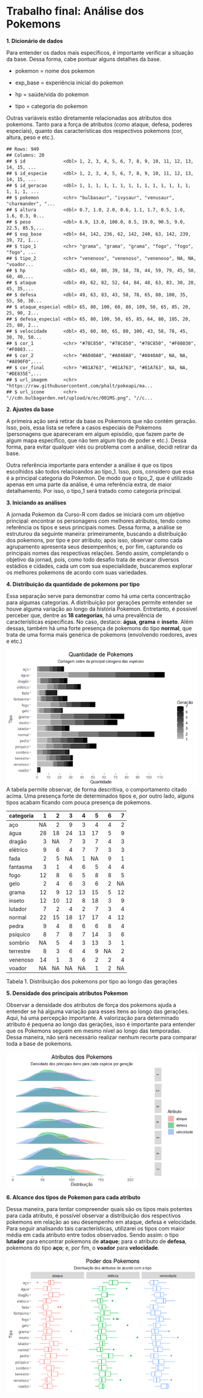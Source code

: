 Trabalho final: Análise dos Pokemons
================

**1. Dicionário de dados**

Para entender os dados mais específicos, é importante verificar a
situação da base. Dessa forma, cabe pontuar alguns detalhes da base.

<ul>

<li>

pokemon = nome dos pokemon

</li>

<li>

exp\_base = experiência inicial do pokemon

</li>

<li>

hp = saúde/vida do pokemon

</li>

<li>

tipo = categoria do pokemon

</li>

</ul>

Outras variáveis estão diretamente relacionadas aos atributos dos
pokemons. Tanto para a força de atributos (como ataque, defesa, poderes
especiais), quanto das características dos respectivos pokemons (cor,
altura, peso e etc.).

    ## Rows: 949
    ## Columns: 20
    ## $ id              <dbl> 1, 2, 3, 4, 5, 6, 7, 8, 9, 10, 11, 12, 13, 14, 15, ...
    ## $ id_especie      <dbl> 1, 2, 3, 4, 5, 6, 7, 8, 9, 10, 11, 12, 13, 14, 15, ...
    ## $ id_geracao      <dbl> 1, 1, 1, 1, 1, 1, 1, 1, 1, 1, 1, 1, 1, 1, 1, 1, 1, ...
    ## $ pokemon         <chr> "bulbasaur", "ivysaur", "venusaur", "charmander", "...
    ## $ altura          <dbl> 0.7, 1.0, 2.0, 0.6, 1.1, 1.7, 0.5, 1.0, 1.6, 0.3, 0...
    ## $ peso            <dbl> 6.9, 13.0, 100.0, 8.5, 19.0, 90.5, 9.0, 22.5, 85.5,...
    ## $ exp_base        <dbl> 64, 142, 236, 62, 142, 240, 63, 142, 239, 39, 72, 1...
    ## $ tipo_1          <chr> "grama", "grama", "grama", "fogo", "fogo", "fogo", ...
    ## $ tipo_2          <chr> "venenoso", "venenoso", "venenoso", NA, NA, "voador...
    ## $ hp              <dbl> 45, 60, 80, 39, 58, 78, 44, 59, 79, 45, 50, 60, 40,...
    ## $ ataque          <dbl> 49, 62, 82, 52, 64, 84, 48, 63, 83, 30, 20, 45, 35,...
    ## $ defesa          <dbl> 49, 63, 83, 43, 58, 78, 65, 80, 100, 35, 55, 50, 30...
    ## $ ataque_especial <dbl> 65, 80, 100, 60, 80, 109, 50, 65, 85, 20, 25, 90, 2...
    ## $ defesa_especial <dbl> 65, 80, 100, 50, 65, 85, 64, 80, 105, 20, 25, 80, 2...
    ## $ velocidade      <dbl> 45, 60, 80, 65, 80, 100, 43, 58, 78, 45, 30, 70, 50...
    ## $ cor_1           <chr> "#78C850", "#78C850", "#78C850", "#F08030", "#F0803...
    ## $ cor_2           <chr> "#A040A0", "#A040A0", "#A040A0", NA, NA, "#A890F0",...
    ## $ cor_final       <chr> "#81A763", "#81A763", "#81A763", NA, NA, "#DE835E",...
    ## $ url_imagem      <chr> "https://raw.githubusercontent.com/phalt/pokeapi/ma...
    ## $ url_icone       <chr> "//cdn.bulbagarden.net/upload/e/ec/001MS.png", "//c...

**2. Ajustes da base**

A primeira ação será retirar da base os Pokemons que não contém geração.
Isso, pois, essa lista se refere a casos especiais de Pokemons
(personagens que apareceram em algum episódio, que fazem parte de algum
mapa específico, que não tem algum tipo de poder e etc.). Dessa forma,
para evitar qualquer viés ou problema com a análise, decidi retirar da
base.

Outra referência importante para entender a análise é que os tipos
escolhidos são todos relacioandos ao tipo\_1. Isso, pois, considero que
essa é a principal categoria do Pokemon. De modo que o tipo\_2, que é
utilizado apenas em uma parte da análise, é uma referência extra, de
maior detalhamento. Por isso, o tipo\_1 será tratado como categoria
principal.

**3. Iniciando as análises**

A jornada Pokemon da Curso-R com dados se iniciará com um objetivo
principal: encontrar os personagens com melhores atributos, tendo como
referência os tipos e seus principais nomes. Dessa forma, a análise se
estruturou da seguinte maneira: primeiramente, buscando a distribuição
dos pokemons, por tipo e por atributo; após isso, observar como cada
agrupamento apresenta seus desempenhos; e, por fim, capturando os
principais nomes das respectivas relações. Sendo assim, completando o
objetivo da jornad, pois, como todo desafio trata de encarar diversos
estádios e cidades, cada um com sua especialidade, buscaremos explorar
os melhores pokemons de acordo com suas variedades.

**4. Distribuição da quantidade de pokemons por tipo**

Essa separação serve para demonstrar como há uma certa concentração para
algumas categorias. A distribuição por gerações permite entender se
houve alguma variação ao longo da história Pokemon. Entretanto, é
possível perceber que, dentre as **18 categorias**, há uma prevalência
de características específicas. No caso, destaco: **água**, **grama** e
**inseto**. Além dessas, também há uma forte presença de pokemons do
tipo **normal**, que trata de uma forma mais genérica de pokemons
(envolvendo roedores, aves e etc.)

<img src="README_files/figure-gfm/unnamed-chunk-3-1.png" style="display: block; margin: auto;" />
A tabela permite observar, de forma descritiva, o comportamento citado
acima. Uma presença forte de determinados tipos e, por outro lado,
alguns tipos acabam ficando com pouca presença de pokemons.

| categoria |  1 |  2 |  3 |  4 |  5 |  6 |  7 |
| :-------- | -: | -: | -: | -: | -: | -: | -: |
| aço       | NA |  2 |  9 |  3 |  4 |  4 |  2 |
| água      | 28 | 18 | 24 | 13 | 17 |  5 |  9 |
| dragão    |  3 | NA |  7 |  3 |  7 |  4 |  3 |
| elétrico  |  9 |  6 |  4 |  7 |  7 |  3 |  3 |
| fada      |  2 |  5 | NA |  1 | NA |  9 |  1 |
| fantasma  |  3 |  1 |  4 |  6 |  5 |  4 |  4 |
| fogo      | 12 |  8 |  6 |  5 |  8 |  8 |  5 |
| gelo      |  2 |  4 |  6 |  3 |  6 |  2 | NA |
| grama     | 12 |  9 | 12 | 13 | 15 |  5 | 12 |
| inseto    | 12 | 10 | 12 |  8 | 18 |  3 |  9 |
| lutador   |  7 |  2 |  4 |  2 |  7 |  3 |  4 |
| normal    | 22 | 15 | 18 | 17 | 17 |  4 | 12 |
| pedra     |  9 |  4 |  8 |  6 |  6 |  8 |  4 |
| psíquico  |  8 |  7 |  8 |  7 | 14 |  3 |  6 |
| sombrio   | NA |  5 |  4 |  3 | 13 |  3 |  1 |
| terrestre |  8 |  3 |  6 |  4 |  9 | NA |  2 |
| venenoso  | 14 |  1 |  3 |  6 |  2 |  2 |  4 |
| voador    | NA | NA | NA | NA |  1 |  2 | NA |

Tabela 1. Distribuição dos pokemons por tipo ao longo das gerações

**5. Densidade dos principais atributos Pokemon**

Observar a densidade dos atributos de força dos pokemons ajuda a
entender se há alguma variação para esses itens ao longo das gerações.
Aqui, há uma percepção importante. A valorização para determinado
atributo é pequena ao longo das gerações, isso é importante para
entender que os Pokemons seguem em mesmo nível ao longo das temporadas.
Dessa maneira, não será necessário realizar nenhum recorte para comparar
toda a base de pokemons.

<img src="README_files/figure-gfm/unnamed-chunk-5-1.png" style="display: block; margin: auto;" />

**6. Alcance dos tipos de Pokemon para cada atributo**

Dessa maneira, para tentar compreender quais são os tipos mais potentes
para cada atributo, é possível observar a distribuição dos respectivos
pokemons em relação ao seu desempenho em ataque, defesa e velocidade.
Para seguir analisando tais características, utilizarei os tipos com
maior média em cada atributo entre todos observados. Sendo assim: o tipo
**lutador** para encontrar pokemons de **ataque**; para o atributo de
**defesa**, pokemons do tipo **aço**; e, por fim, o **voador** para
**velocidade**.

<img src="README_files/figure-gfm/unnamed-chunk-6-1.png" style="display: block; margin: auto;" />
